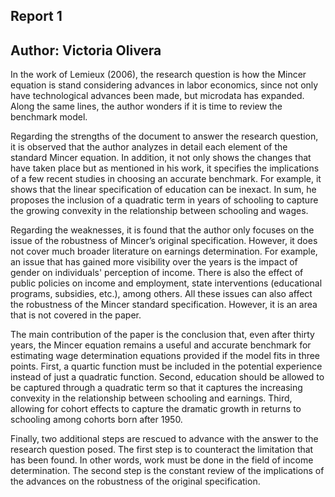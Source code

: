 ## Report 1
## Author: Victoria Olivera 
In the work of Lemieux (2006), the research question is how the Mincer equation is stand considering advances in labor economics, since not only have technological advances been made, but microdata has expanded. Along the same lines, the author wonders if it is time to review the benchmark model.

Regarding the strengths of the document to answer the research question, it is observed that the author analyzes in detail each element of the standard Mincer equation. In addition, it not only shows the changes that have taken place but as mentioned in his work, it specifies the implications of a few recent studies in choosing an accurate benchmark. For example, it shows that the linear specification of education can be inexact. In sum, he proposes the inclusion of a quadratic term in years of schooling to capture the growing convexity in the relationship between schooling and wages.

Regarding the weaknesses, it is found that the author only focuses on the issue of the robustness of Mincer’s original specification. However, it does not cover much broader literature on earnings determination. For example, an issue that has gained more visibility over the years is the impact of gender on individuals' perception of income. There is also the effect of public policies on income and employment, state interventions (educational programs, subsidies, etc.), among others. All these issues can also affect the robustness of the Mincer standard specification. However, it is an area that is not covered in the paper.

The main contribution of the paper is the conclusion that, even after thirty years, the Mincer equation remains a useful and accurate benchmark for estimating wage determination equations provided if the model fits in three points. First, a quartic function must be included in the potential experience instead of just a quadratic function. Second, education should be allowed to be captured through a quadratic term so that it captures the increasing convexity in the relationship between schooling and earnings. Third, allowing for cohort effects to capture the dramatic growth in returns to schooling among cohorts born after 1950.

Finally, two additional steps are rescued to advance with the answer to the research question posed. The first step is to counteract the limitation that has been found. In other words, work must be done in the field of income determination. The second step is the constant review of the implications of the advances on the robustness of the original specification.
